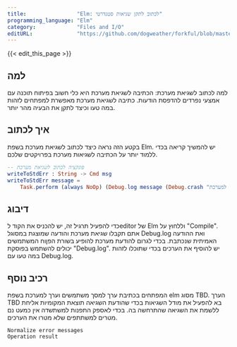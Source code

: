 ```yaml
---
title:                "Elm: לכתוב לתקן שגיאות סטנדרטי"
programming_language: "Elm"
category:             "Files and I/O"
editURL:              "https://github.com/dogweather/forkful/blob/master/content/he/elm/writing-to-standard-error.md"
---
```


{{< edit_this_page >}}

## למה

למה לכתוב לשגיאת מערכת: הכתיבה לשגיאת מערכת היא כלי חשוב בפיתוח תוכנה עם אמצעי נפרדים להדפסת הודעות. כתיבה לשגיאת מערכת מאפשרת למפתחים לזהות במה טעו וכיצד לתקן את הבעיה מהר יותר.

## איך לכתוב

בקטע הזה נראה כיצד לכתוב לשגיאת מערכת בשפת Elm. יש להמשיך קריאה בכדי ללמוד יותר על הכתיבה לשגיאות מערכת בפרויקטים שלכם.

```Elm
-- פונקציה לכתוב לשגיאת מערכת
writeToStdErr : String -> Cmd msg
writeToStdErr message =
    Task.perform (always NoOp) (Debug.log message (Debug.crash "כתיבת שגיאה למערכת"))
```

## דיבוג

כדי להפעיל תרגיל זה, יש להכניס את הקוד לeditor של Elm וללחוץ על "Compile". אתם תקבלו שגיאת מערכת והודעה שמוצגת במסוגל Debug.log ואת ההודעה האמיתית שנכתבת. בכדי לגרום להודעת מערכת להופיע בשורת הפןוח המשתמשים יכולים להשתמש בפוסקת "Debug.log". יש להוסיף את הערכים בכדי שתוכלו לזהות במה טעו עם Debug.log.

## רכיב נוסף

המפתחים בכתיבת ערך למסך משתמשים וערך למערכת בשפת elm מסוג TBD. הערך TBD בא להפעיל את מודל השגיאות בכדי שהודעת השגיאה תוצאת המקומיות אליחת ללשמת את השגיאה שהתרחשה בה. בכדי לאספק התפנות למשתשדה אין כמעט נם מטרים למשתתפים שלא מטרו את הערכים. 

    Normalize error messages
    Operation result